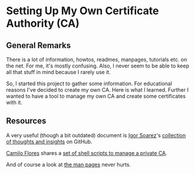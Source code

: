 # Setting Up My Own Certificate Authority (CA)

## General Remarks

There is a lot of information, howtos, readmes, manpages, tutorials etc. on the net. For me, it's mostly confusing. Also, I never seem to be able to keep all that stuff in mind because I rarely use it.

So, I started this project to gather some information. For educational reasons I've decided to create my own CA. Here is what I learned. Further I wanted to have a tool to manage my own CA and create some certificates with it.




## Resources

A very useful (though a bit outdated) document is [Igor Soarez](https://gist.github.com/soarez)'s  [collection of thoughts and insights](https://gist.github.com/soarez/9688998) on GitHub.

[Camilo Flores](https://github.com/llekn) shares a [set of shell scripts to manage a private CA](https://github.com/llekn/openssl-ca).

And of course a look at [the man pages](https://www.openssl.org/docs/man1.1.1/) never hurts.